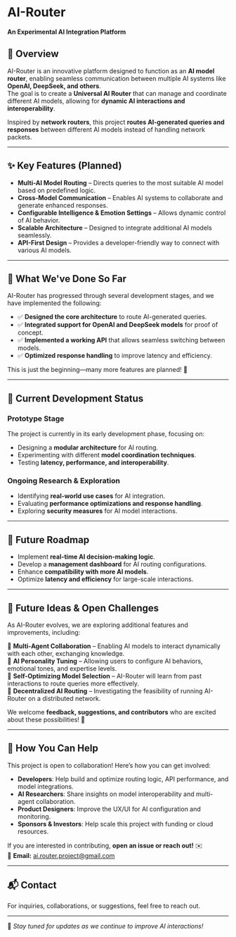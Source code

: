 # AI-Router  
**An Experimental AI Integration Platform**

## 📌 Overview  
AI-Router is an innovative platform designed to function as an **AI model router**, enabling seamless communication between multiple AI systems like **OpenAI, DeepSeek, and others**.  
The goal is to create a **Universal AI Router** that can manage and coordinate different AI models, allowing for **dynamic AI interactions and interoperability**.  

Inspired by **network routers**, this project **routes AI-generated queries and responses** between different AI models instead of handling network packets.  

---

## ✨ Key Features (Planned)  
- **Multi-AI Model Routing** – Directs queries to the most suitable AI model based on predefined logic.  
- **Cross-Model Communication** – Enables AI systems to collaborate and generate enhanced responses.  
- **Configurable Intelligence & Emotion Settings** – Allows dynamic control of AI behavior.  
- **Scalable Architecture** – Designed to integrate additional AI models seamlessly.  
- **API-First Design** – Provides a developer-friendly way to connect with various AI models.  

---

## 🔨 What We've Done So Far  
AI-Router has progressed through several development stages, and we have implemented the following:  

- ✅ **Designed the core architecture** to route AI-generated queries.  
- ✅ **Integrated support for OpenAI and DeepSeek models** for proof of concept.  
- ✅ **Implemented a working API** that allows seamless switching between models.  
- ✅ **Optimized response handling** to improve latency and efficiency.  

This is just the beginning—many more features are planned! 🚀  

---

## 🚀 Current Development Status  
### Prototype Stage  
The project is currently in its early development phase, focusing on:  
- Designing a **modular architecture** for AI routing.  
- Experimenting with different **model coordination techniques**.  
- Testing **latency, performance, and interoperability**.  

### Ongoing Research & Exploration  
- Identifying **real-world use cases** for AI integration.  
- Evaluating **performance optimizations and response handling**.  
- Exploring **security measures** for AI model interactions.  

---

## 📅 Future Roadmap  
- Implement **real-time AI decision-making logic**.  
- Develop a **management dashboard** for AI routing configurations.  
- Enhance **compatibility with more AI models**.  
- Optimize **latency and efficiency** for large-scale interactions.  

---

## 🌟 Future Ideas & Open Challenges  
As AI-Router evolves, we are exploring additional features and improvements, including:  

🔹 **Multi-Agent Collaboration** – Enabling AI models to interact dynamically with each other, exchanging knowledge.  
🔹 **AI Personality Tuning** – Allowing users to configure AI behaviors, emotional tones, and expertise levels.  
🔹 **Self-Optimizing Model Selection** – AI-Router will learn from past interactions to route queries more effectively.  
🔹 **Decentralized AI Routing** – Investigating the feasibility of running AI-Router on a distributed network.  

We welcome **feedback, suggestions, and contributors** who are excited about these possibilities! 🚀  

---

## 🤝 How You Can Help  
This project is open to collaboration! Here’s how you can get involved:  

- **Developers**: Help build and optimize routing logic, API performance, and model integrations.  
- **AI Researchers**: Share insights on model interoperability and multi-agent collaboration.  
- **Product Designers**: Improve the UX/UI for AI configuration and monitoring.  
- **Sponsors & Investors**: Help scale this project with funding or cloud resources.  

If you are interested in contributing, **open an issue or reach out!** ✉️  
📩 **Email:** [ai.router.project@gmail.com](mailto:ai.router.project@gmail.com)  

---

## 📬 Contact  
For inquiries, collaborations, or suggestions, feel free to reach out.  

---  

🎉 *Stay tuned for updates as we continue to improve AI interactions!*
